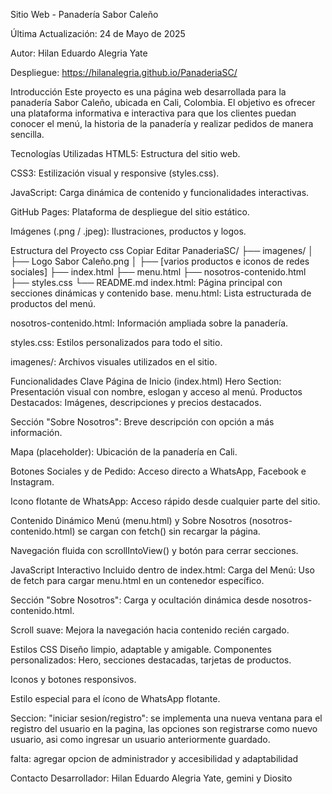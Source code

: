 Sitio Web - Panadería Sabor Caleño

Última Actualización: 24 de Mayo de 2025

Autor: Hilan Eduardo Alegria Yate

Despliegue: https://hilanalegria.github.io/PanaderiaSC/

Introducción Este proyecto es una página web desarrollada para la panadería Sabor Caleño, ubicada en Cali, Colombia. El objetivo es ofrecer una plataforma informativa e interactiva para que los clientes puedan conocer el menú, la historia de la panadería y realizar pedidos de manera sencilla.

Tecnologías Utilizadas HTML5: Estructura del sitio web.

CSS3: Estilización visual y responsive (styles.css).

JavaScript: Carga dinámica de contenido y funcionalidades interactivas.

GitHub Pages: Plataforma de despliegue del sitio estático.

Imágenes (.png / .jpeg): Ilustraciones, productos y logos.

Estructura del Proyecto css Copiar Editar PanaderiaSC/ ├── imagenes/ │ ├── Logo Sabor Caleño.png │ ├── [varios productos e iconos de redes sociales] ├── index.html ├── menu.html ├── nosotros-contenido.html ├── styles.css └── README.md index.html: Página principal con secciones dinámicas y contenido base.
menu.html: Lista estructurada de productos del menú.

nosotros-contenido.html: Información ampliada sobre la panadería.

styles.css: Estilos personalizados para todo el sitio.

imagenes/: Archivos visuales utilizados en el sitio.

Funcionalidades Clave Página de Inicio (index.html) Hero Section: Presentación visual con nombre, eslogan y acceso al menú.
Productos Destacados: Imágenes, descripciones y precios destacados.

Sección "Sobre Nosotros": Breve descripción con opción a más información.

Mapa (placeholder): Ubicación de la panadería en Cali.

Botones Sociales y de Pedido: Acceso directo a WhatsApp, Facebook e Instagram.

Icono flotante de WhatsApp: Acceso rápido desde cualquier parte del sitio.

Contenido Dinámico Menú (menu.html) y Sobre Nosotros (nosotros-contenido.html) se cargan con fetch() sin recargar la página.

Navegación fluida con scrollIntoView() y botón para cerrar secciones.

JavaScript Interactivo Incluido dentro de index.html:
Carga del Menú: Uso de fetch para cargar menu.html en un contenedor específico.

Sección "Sobre Nosotros": Carga y ocultación dinámica desde nosotros-contenido.html.

Scroll suave: Mejora la navegación hacia contenido recién cargado.

Estilos CSS Diseño limpio, adaptable y amigable.
Componentes personalizados: Hero, secciones destacadas, tarjetas de productos.

Iconos y botones responsivos.

Estilo especial para el ícono de WhatsApp flotante.

Seccion: "iniciar sesion/registro": se implementa una nueva ventana para el registro del usuario en la pagina, las opciones son registrarse como nuevo usuario, asi como ingresar un usuario anteriormente guardado.

falta: agregar opcion de administrador y accesibilidad y adaptabilidad 

Contacto Desarrollador: Hilan Eduardo Alegria Yate, gemini y Diosito
